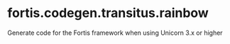 # fortis.codegen.transitus.rainbow
Generate code for the Fortis framework when using Unicorn 3.x or higher
